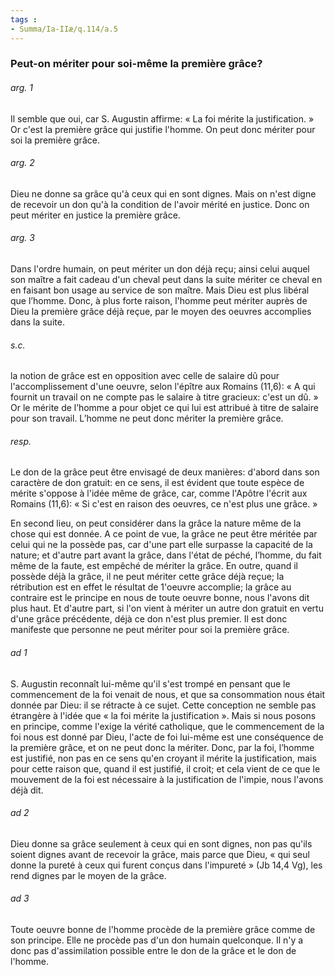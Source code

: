 ```yaml
---
tags : 
- Summa/Ia-IIæ/q.114/a.5
---
```


### Peut-on mériter pour soi-même la première grâce?

###### arg. 1
Il semble que oui, car S. Augustin affirme: « La foi mérite la justification. » Or c'est la première grâce qui justifie l'homme. On peut donc mériter pour soi la première grâce. 

###### arg. 2
Dieu ne donne sa grâce qu'à ceux qui en sont dignes. Mais on n'est digne de recevoir un don qu'à la condition de l'avoir mérité en justice. Donc on peut mériter en justice la première grâce. 

###### arg. 3
Dans l'ordre humain, on peut mériter un don déjà reçu; ainsi celui auquel son maître a fait cadeau d'un cheval peut dans la suite mériter ce cheval en en faisant bon usage au service de son maître. Mais Dieu est plus libéral que l’homme. Donc, à plus forte raison, l'homme peut mériter auprès de Dieu la première grâce déjà reçue, par le moyen des oeuvres accomplies dans la suite. 

###### s.c.
la notion de grâce est en opposition avec celle de salaire dû pour l'accomplissement d'une oeuvre, selon l'épître aux Romains (11,6): « A qui fournit un travail on ne compte pas le salaire à titre gracieux: c'est un dû. » Or le mérite de l’homme a pour objet ce qui lui est attribué à titre de salaire pour son travail. L’homme ne peut donc mériter la première grâce. 

###### resp.
Le don de la grâce peut être envisagé de deux manières: d'abord dans son caractère de don gratuit: en ce sens, il est évident que toute espèce de mérite s'oppose à l'idée même de grâce, car, comme l'Apôtre l'écrit aux Romains (11,6): « Si c'est en raison des oeuvres, ce n'est plus une grâce. » 

En second lieu, on peut considérer dans la grâce la nature même de la chose qui est donnée. A ce point de vue, la grâce ne peut être méritée par celui qui ne la possède pas, car d'une part elle surpasse la capacité de la nature; et d'autre part avant la grâce, dans l'état de péché, l’homme, du fait même de la faute, est empêché de mériter la grâce. En outre, quand il possède déjà la grâce, il ne peut mériter cette grâce déjà reçue; la rétribution est en effet le résultat de 1'oeuvre accomplie; la grâce au contraire est le principe en nous de toute oeuvre bonne, nous l'avons dit plus haut. Et d'autre part, si l'on vient à mériter un autre don gratuit en vertu d'une grâce précédente, déjà ce don n'est plus premier. Il est donc manifeste que personne ne peut mériter pour soi la première grâce. 

###### ad 1
S. Augustin reconnaît lui-même qu'il s'est trompé en pensant que le commencement de la foi venait de nous, et que sa consommation nous était donnée par Dieu: il se rétracte à ce sujet. Cette conception ne semble pas étrangère à l'idée que « la foi mérite la justification ». Mais si nous posons en principe, comme l'exige la vérité catholique, que le commencement de la foi nous est donné par Dieu, l'acte de foi lui-même est une conséquence de la première grâce, et on ne peut donc la mériter. Donc, par la foi, l’homme est justifié, non pas en ce sens qu'en croyant il mérite la justification, mais pour cette raison que, quand il est justifié, il croit; et cela vient de ce que le mouvement de la foi est nécessaire à la justification de l'impie, nous l'avons déjà dit. 

###### ad 2
Dieu donne sa grâce seulement à ceux qui en sont dignes, non pas qu'ils soient dignes avant de recevoir la grâce, mais parce que Dieu, « qui seul donne la pureté à ceux qui furent conçus dans l'impureté » (Jb 14,4 Vg), les rend dignes par le moyen de la grâce. 

###### ad 3
Toute oeuvre bonne de l'homme procède de la première grâce comme de son principe. Elle ne procède pas d'un don humain quelconque. Il n'y a donc pas d'assimilation possible entre le don de la grâce et le don de l'homme. 

